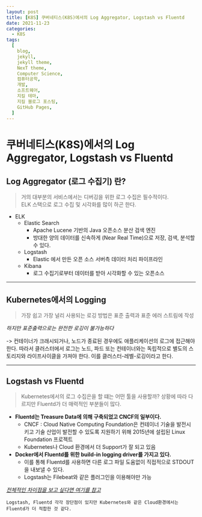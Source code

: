 ```yaml
---
layout: post
title: [K8S] 쿠버네티스(K8S)에서의 Log Aggregator, Logstash vs Fluentd
date: 2021-11-23
categories:
  - K8S
tags:
  [
    blog,
    jekyll,
    jekyll theme,
    NexT theme,
    Computer Science,
    컴퓨터공학,
    개발,
    소프트웨어,
    지킬 테마,
    지킬 블로그 포스팅,
    GitHub Pages,
  ]
---
```


# 쿠버네티스(K8S)에서의 Log Aggregator, Logstash vs Fluentd

## Log Aggregator (로그 수집기) 란?

> 거의 대부분의 서비스에서는 디버깅을 위한 로그 수집은 필수적이다.
> <br>ELK 스택으로 로그 수집 및 시각화를 많이 하곤 한다.

- ELK
  - Elastic Search
    - Apache Lucene 기반의 Java 오픈소스 분산 검색 엔진
    - 방대한 양의 데이터를 신속하게 (Near Real Time)으로 저장, 검색, 분석할 수 있다.
  - Logstash
    - Elastic 에서 만든 오픈 소스 서버측 데이터 처리 파이프라인
  - Kibana
    - 로그 수집기로부터 데이터를 받아 시각화할 수 있는 오픈소스

---

## Kubernetes에서의 Logging

> 가장 쉽고 가장 널리 사용되는 로깅 방법은 표준 출력과 표준 에러 스트림에 작성

_하지만 표준출력으로는 완전한 로깅이 불가능하다_

-> 컨테이너가 크래시되거나, 노드가 종료된 경우에도 애플리케이션의 로그에 접근해야한다. 따라서 클러스터에서 로그는 노드, 파드 또는 컨테이너와는 독립적으로 별도의 스토리지와 라이프사이클을 가져야 한다. 이를 클러스터-레벨-로깅이라고 한다.

---

## Logstash vs Fluentd

> Kubernetes에서의 로그 수집은을 할 떄는 어떤 툴을 사용할까?
> 상황에 따라 다르지만 Fluentd가 더 매력적인 부분들이 많다.

- **Fluentd는 Treasure Data에 의해 구축되었고 CNCF의 일부이다.**
  - CNCF : Cloud Native Computing Foundation은 컨테이너 기술을 발전시키고 기술 산업이 발전할 수 있도록 지원하기 위해 2015년에 설립된 Linux Foundation 프로젝트
  - Kubernetes나 Cloud 환경에서 더 Support가 잘 되고 있음
- **Docker에서 Fluentd를 위한 build-in logging driver를 가지고 있다.**
  - 이를 통해 Fluentd를 사용하면 다른 로그 파일 도움없이 직접적으로 STDOUT 을 내보낼 수 있다.
  - Logstash는 Filebeat와 같은 플러그인을 이용해야만 가능

_[전체적인 차이점을 보고 싶다면 여기를 참고](https://platform9.com/blog/kubernetes-logging-comparing-fluentd-vs-logstash/)_
<br>

`Logstash, Fluentd 각각 장단점이 있지만 Kubernetes와 같은 Cloud환경에서는 Fluentd가 더 적합한 것 같다. `
